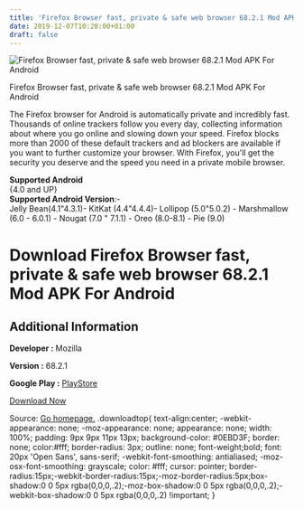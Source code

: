 ```yaml
---
title: 'Firefox Browser fast, private & safe web browser 68.2.1 Mod APK For Android'
date: 2019-12-07T10:28:00+01:00
draft: false
---
```


![Firefox Browser fast, private & safe web browser 68.2.1 Mod APK For Android](https://i0.wp.com/apkhome.net/wp-content/uploads/2019/12/Firefox-Browser-fast-private-safe-web-browser-68.2.1-Mod.png "Firefox Browser fast, private & safe web browser 68.2.1 Mod APK For Android")

  

Firefox Browser fast, private & safe web browser 68.2.1 Mod APK For Android

The Firefox browser for Android is automatically private and incredibly fast. Thousands of online trackers follow you every day, collecting information about where you go online and slowing down your speed. Firefox blocks more than 2000 of these default trackers and ad blockers are available if you want to further customize your browser. With Firefox, you'll get the security you deserve and the speed you need in a private mobile browser.

**Supported Android**  
{4.0 and UP}  
**Supported Android Version**:-  
Jelly Bean(4.1"4.3.1)- KitKat (4.4"4.4.4)- Lollipop (5.0"5.0.2) - Marshmallow (6.0 - 6.0.1) - Nougat (7.0 " 7.1.1) - Oreo (8.0-8.1) - Pie (9.0)

Download Firefox Browser fast, private & safe web browser 68.2.1 Mod APK For Android
====================================================================================

Additional Information
----------------------

**Developer :** Mozilla

**Version :** 68.2.1

**Google Play :** [PlayStore](https://play.google.com/store/apps/details?id=org.mozilla.firefox)

  

[Download Now](https://store4app.co/post/firefox-browser-fast-private-amp-safe-web-browser-68-2-1-mod-apk-for-android_1575710695)

  
Source: [Go homepage.](https://store4app.co/post/firefox-browser-fast-private-amp-safe-web-browser-68-2-1-mod-apk-for-android_1575710695) .downloadtop{ text-align:center; -webkit-appearance: none; -moz-appearance: none; appearance: none; width: 100%; padding: 9px 9px 11px 13px; background-color: #0EBD3F; border: none; color:#fff; border-radius: 3px; outline: none; font-weight;bold; font: 20px 'Open Sans', sans-serif; -webkit-font-smoothing: antialiased; -moz-osx-font-smoothing: grayscale; color: #fff; cursor: pointer; border-radius:15px;-webkit-border-radius:15px;-moz-border-radius:5px;box-shadow:0 0 5px rgba(0,0,0,.2);-moz-box-shadow:0 0 5px rgba(0,0,0,.2);-webkit-box-shadow:0 0 5px rgba(0,0,0,.2) !important; }